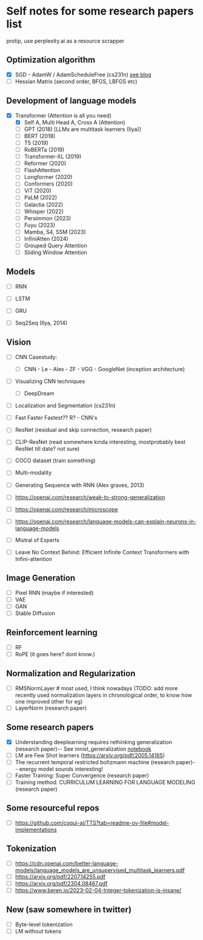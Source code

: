 # Self notes for some research papers list
protip, use  perplexity.ai as a resource scrapper


## Optimization algorithm
- [x] SGD - AdamW / AdamScheduleFree (cs231n) [see blog](https://akash5100.github.io/blog/2024/04/12/Optimization_techniques.html)
- [ ] Hessian Matrix (second order, BFGS, LBFGS etc)

## Development of language models
- [x] Transformer (Attention is all you need)
  - [x] Self A, Multi Head A, Cross A (Attention)
  - [ ] GPT (2018) [LLMs are multitask learners (Ilya)]
  - [ ] BERT (2018)
  - [ ] T5 (2019)
  - [ ] RoBERTa (2019)
  - [ ] Transformer-XL (2019)
  - [ ] Reformer (2020)
  - [ ] FlashAttention
  - [ ] Longformer (2020)
  - [ ] Conformers (2020)
  - [ ] ViT (2020)
  - [ ] PaLM (2022)
  - [ ] Galactia (2022)
  - [ ] Whisper (2022)
  - [ ] Persimmon (2023)
  - [ ] Fuyu (2023)
  - [ ] Mamba, S4, SSM (2023)
  - [ ] InfiniAtten (2024)
  - [ ] Grouped Query Attention
  - [ ] Sliding Window Attention

## Models
- [ ] RNN
- [ ] LSTM
- [ ] GRU
- [ ] Seq2Seq (Ilya, 2014)


## Vision
- [ ] CNN Casestudy: 
  - [ ] CNN - Le - Alex - ZF - VGG - GoogleNet (inception architecture)
- [ ] Visualizing CNN techniques
  - [ ] DeepDream
- [ ] Localization and Segmentation (cs231n)
- [ ] Fast Faster Fastest?? R? - CNN's 
- [ ] ResNet (residual and skip connection, research paper)
- [ ] CLIP-ResNet (read somewhere kinda interesting, mostprobably best ResNet till date? not sure)
- [ ] COCO dataset (train something) 


- [ ] Multi-modality
- [ ] Generating Sequence with RNN (Alex graves, 2013)
- [ ] https://openai.com/research/weak-to-strong-generalization
- [ ] https://openai.com/research/microscope
- [ ] https://openai.com/research/language-models-can-explain-neurons-in-language-models
- [ ] Mistral of Experts
- [ ] Leave No Context Behind: Efficient Infinite Context Transformers with Infini-attention


## Image Generation
- [ ] Pixel RNN (maybe if interested)
- [ ] VAE
- [ ] GAN
- [ ] Stable Diffusion

## Reinforcement learning
- [ ] RF
- [ ] RoPE (it goes here? dont know.)

## Normalization and Regularization
- [ ] RMSNormLayer # most used, I think nowadays
(TODO: add more recently used normalization layers in chronological order, to know how one improved other for eg)
- [ ] LayerNorm (research paper)

## Some research papers
- [x] Understanding deeplearning requires rethinking generalization (research paper)-- See mnist_generalization [notebook](./mnist_generalization.ipynb)
- [ ] LM are Few Shot learners (https://arxiv.org/pdf/2005.14165)
- [ ] The recurrent temporal restricted boltzmann machine (research paper)-- energy model sounds interesting!
- [ ] Faster Training: Super Convergence (research paper)
- [ ] Training method: CURRICULUM LEARNING FOR LANGUAGE MODELING (research paper)

## Some resourceful repos 
- [ ] https://github.com/coqui-ai/TTS?tab=readme-ov-file#model-implementations

## Tokenization
- [ ] https://cdn.openai.com/better-language-models/language_models_are_unsupervised_multitask_learners.pdf
- [ ] https://arxiv.org/pdf/2207.14255.pdf
- [ ] https://arxiv.org/pdf/2304.08467.pdf
- [ ] https://www.beren.io/2023-02-04-Integer-tokenization-is-insane/

## New (saw somewhere in twitter)
- [ ] Byte-level tokenization
- [ ] LM without tokens
